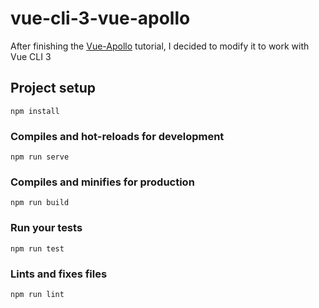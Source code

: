 # vue-cli-3-vue-apollo

After finishing the [Vue-Apollo](https://www.howtographql.com/vue-apollo/0-introduction/) tutorial, I decided to modify it to work with Vue CLI 3

## Project setup
```
npm install
```

### Compiles and hot-reloads for development
```
npm run serve
```

### Compiles and minifies for production
```
npm run build
```

### Run your tests
```
npm run test
```

### Lints and fixes files
```
npm run lint
```
